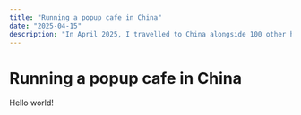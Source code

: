 ```yaml
---
title: "Running a popup cafe in China"
date: "2025-04-15"
description: "In April 2025, I travelled to China alongside 100 other hackers from around the world to run a juice cafe and showcase some games we made! One of the coolest experiences of my life :D"
---
```


# Running a popup cafe in China

Hello world!
